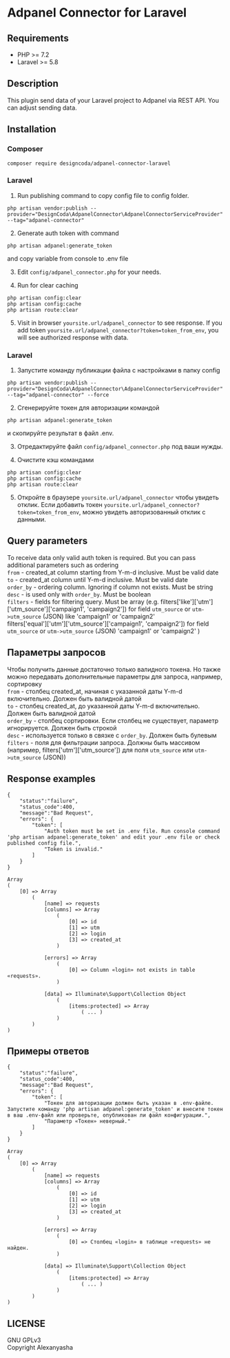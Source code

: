 # Adpanel Connector for Laravel

## Requirements
- PHP >= 7.2
- Laravel >= 5.8
 
## Description
This plugin send data of your Laravel project to Adpanel via REST API. You can adjust sending data.  


## Installation

### Composer
```
composer require designcoda/adpanel-connector-laravel
```

### Laravel

1. Run publishing command to copy config file to config folder.  
```  
php artisan vendor:publish --provider="DesignCoda\AdpanelConnector\AdpanelConnectorServiceProvider" --tag="adpanel-connector"  
```  


2. Generate auth token with command  
```
php artisan adpanel:generate_token  
```  
and copy variable from console to .env file  


3. Edit `config/adpanel_connector.php` for your needs.  


4. Run for clear caching  
```
php artisan config:clear
php artisan config:cache  
php artisan route:clear
```  

5. Visit in browser `yoursite.url/adpanel_connector` to see response. If you add token `yoursite.url/adpanel_connector?token=token_from_env`, you will see authorized response with data.  


### Laravel

1. Запустите команду публикации файла с настройками в папку config  
```
php artisan vendor:publish --provider="DesignCoda\AdpanelConnector\AdpanelConnectorServiceProvider" --tag="adpanel-connector" --force  
```

2. Сгенерируйте токен для авторизации командой  
```
php artisan adpanel:generate_token  
```
и скопируйте результат в файл .env.  


3. Отредактируйте файл `config/adpanel_connector.php` под ваши нужды.  


4. Очистите кэш командами
```
php artisan config:clear
php artisan config:cache  
php artisan route:clear
```  


5. Откройте в браузере `yoursite.url/adpanel_connector` чтобы увидеть отклик. Если добавить токен `yoursite.url/adpanel_connector?token=token_from_env`, можно увидеть авторизованный отклик с данными.  


## Query parameters  
To receive data only valid auth token is required. But you can pass additional parameters such as ordering  
`from` - created_at column starting from Y-m-d inclusive. Must be valid date  
`to` - created_at column until Y-m-d inclusive. Must be valid date    
`order_by` - ordering column. Ignoring if column not exists. Must be string  
`desc` - is used only with `order_by`. Must be boolean  
`filters` - fields for filtering query. Must be array (e.g. 
    filters['like']['utm']['utm_source']['campaign1', 'campaign2']) for field `utm_source` or `utm->utm_source` (JSON) like 'campaign1' or 'campaign2'  
    filters['equal']['utm']['utm_source']['campaign1', 'campaign2']) for field `utm_source` or `utm->utm_source` (JSON) 'campaign1' or 'campaign2'
)  
  
## Параметры запросов  
Чтобы получить данные достаточно только валидного токена. Но также можно передавать дополнительные параметры для запроса, например, сортировку   
`from` - столбец created_at, начиная с указанной даты Y-m-d включительно. Должен быть валидной датой  
`to` - столбец created_at, до указанной даты Y-m-d включительно. Должен быть валидной датой  
`order_by` - столбец сортировки. Если столбец не существует, параметр игнорируется. Должен быть строкой  
`desc` - используется только в связке с `order_by`. Должен быть булевым  
`filters` - поля для фильтрации запроса. Должны быть массивом (например, filters['utm']['utm_source']) для поля `utm_source` или `utm->utm_source` (JSON))  


## Response examples  
```  
{
    "status":"failure",
    "status_code":400,
    "message":"Bad Request",
    "errors": {
        "token": [
            "Auth token must be set in .env file. Run console command 'php artisan adpanel:generate_token' and edit your .env file or check published config file.",
            "Token is invalid."
        ]
    }
}
```  

```
Array
(
    [0] => Array
        (
            [name] => requests
            [columns] => Array
                (
                    [0] => id
                    [1] => utm
                    [2] => login
                    [3] => created_at
                )

            [errors] => Array
                (
                    [0] => Column «login» not exists in table «requests».
                )

            [data] => Illuminate\Support\Collection Object
                (
                    [items:protected] => Array
                        ( ... )
                )
        )
)        
```

## Примеры ответов  
```  
{
    "status":"failure",
    "status_code":400,
    "message":"Bad Request",
    "errors": {
        "token": [
            "Токен для авторизации должен быть указан в .env-файле. Запустите команду 'php artisan adpanel:generate_token' и внесите токен в ваш .env-файл или проверьте, опубликован ли файл конфигурации.",
            "Параметр «Токен» неверный."
        ]
    }
}
```  

```
Array
(
    [0] => Array
        (
            [name] => requests
            [columns] => Array
                (
                    [0] => id
                    [1] => utm
                    [2] => login
                    [3] => created_at
                )

            [errors] => Array
                (
                    [0] => Столбец «login» в таблице «requests» не найден.
                )

            [data] => Illuminate\Support\Collection Object
                (
                    [items:protected] => Array
                        ( ... )
                )
        )
)        
```

## LICENSE
GNU GPLv3  
Copyright Alexanyasha